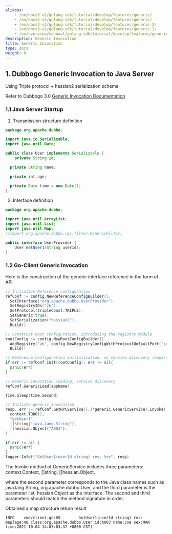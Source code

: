 ```yaml
---
aliases:
    - /en/docs3-v2/golang-sdk/tutorial/develop/features/generic/
    - /en/docs3-v2/golang-sdk/tutorial/develop/features/generic/
    - /en/docs3-v2/golang-sdk/tutorial/develop/features/generic-2/
    - /en/docs3-v2/golang-sdk/tutorial/develop/features/generic-2/
    - /en/overview/mannual/golang-sdk/tutorial/develop/features/generic/
description: Generic Invocation
title: Generic Invocation
type: docs
weight: 8
---
```







## 1. Dubbogo Generic Invocation to Java Server

Using Triple protocol + hessian2 serialization scheme

Refer to Dubbogo 3.0 [Generic Invocation Documentation](https://www.yuque.com/docs/share/f4e72670-74ab-45b9-bc0c-4b42249ed953?#)

### 1.1 Java Server Startup

1. Transmission structure definition

```java
package org.apache.dubbo;

import java.io.Serializable;
import java.util.Date;

public class User implements Serializable {
	private String id;

  private String name;

  private int age;

  private Date time = new Date();
}
```

2. Interface definition

```java
package org.apache.dubbo;

import java.util.ArrayList;
import java.util.List;
import java.util.Map;
//import org.apache.dubbo.rpc.filter.GenericFilter;

public interface UserProvider {
	User GetUser1(String userId);
}
```

### 1.2 Go-Client Generic Invocation

Here is the construction of the generic interface reference in the form of API

```go
// Initialize Reference configuration
refConf := config.NewReferenceConfigBuilder().
  SetInterface("org.apache.dubbo.UserProvider").
  SetRegistryIDs("zk").
  SetProtocol(tripleConst.TRIPLE).
  SetGeneric(true).
  SetSerialization("hessian2").
  Build()

// Construct Root configuration, introducing the registry module
rootConfig := config.NewRootConfigBuilder().
  AddRegistry("zk", config.NewRegistryConfigWithProtocolDefaultPort("zookeeper")).
  Build()

// Reference configuration initialization, as service discovery requires the configured rootConfig
if err := refConf.Init(rootConfig); err != nil{
  panic(err)
}

// Generic invocation loading, service discovery
refConf.GenericLoad(appName)

time.Sleep(time.Second)

// Initiate generic invocation
resp, err := refConf.GetRPCService().(*generic.GenericService).Invoke(
  context.TODO(),
  "getUser1",
  []string{"java.lang.String"},
  []hessian.Object{"A003"},
)

if err != nil {
  panic(err)
}
logger.Infof("GetUser1(userId string) res: %+v", resp)
```

The Invoke method of GenericService includes three parameters: context.Context, []string, []hessian.Object, 

where the second parameter corresponds to the Java class names such as java.lang.String, org.apache.dubbo.User, and the third parameter is the parameter list, hessian.Object as the interface. The second and third parameters should match the method signature in order.

Obtained a map structure return result

```
INFO    cmd/client.go:89        GetUser1(userId string) res: map[age:48 class:org.apache.dubbo.User id:A003 name:Joe sex:MAN time:2021-10-04 14:03:03.37 +0800 CST]
```
